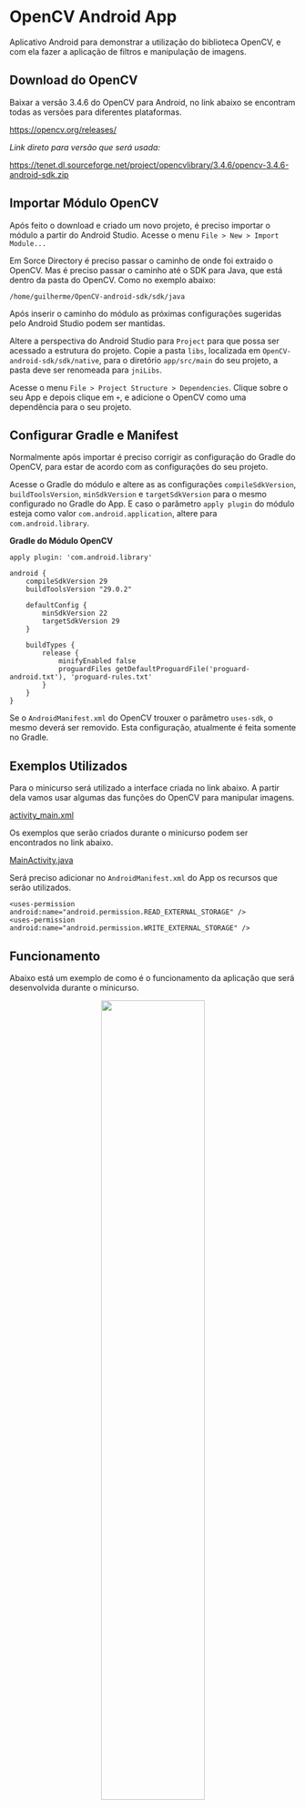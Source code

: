 # OpenCV Android App
Aplicativo Android para demonstrar a utilização do biblioteca OpenCV, e com ela fazer a aplicação de filtros e manipulação de imagens.


## **Download do OpenCV**
Baixar a versão 3.4.6 do OpenCV para Android, no link abaixo se encontram todas as versões para diferentes plataformas.

https://opencv.org/releases/

_Link direto para versão que será usada:_

https://tenet.dl.sourceforge.net/project/opencvlibrary/3.4.6/opencv-3.4.6-android-sdk.zip

## **Importar Módulo OpenCV**
Após feito o download e criado um novo projeto, é preciso importar o módulo a partir do Android Studio. Acesse o menu `File > New > Import Module...`

Em Sorce Directory é preciso passar o caminho de onde foi extraido o OpenCV. Mas é preciso passar o caminho até o SDK para Java, que está dentro da pasta do OpenCV. Como no exemplo abaixo:


```
/home/guilherme/OpenCV-android-sdk/sdk/java
```

Após inserir o caminho do módulo as próximas configurações sugeridas pelo Android Studio podem ser mantidas. 

Altere a perspectiva do Android Studio para `Project` para que possa ser acessado a estrutura do projeto. Copie a pasta `libs`, localizada em `OpenCV-android-sdk/sdk/native`, para o diretório `app/src/main` do seu projeto, a pasta deve ser renomeada para `jniLibs`.

Acesse o menu `File > Project Structure > Dependencies`. Clique sobre o seu App e depois clique em `+`, e adicione o OpenCV como uma dependência para o seu projeto. 


## **Configurar Gradle e Manifest**

Normalmente após importar é preciso corrigir as configuração do Gradle do OpenCV, para estar de acordo com as configurações do seu projeto. 

Acesse o Gradle do módulo e altere as as configurações `compileSdkVersion`, `buildToolsVersion`, `minSdkVersion` e `targetSdkVersion` para o mesmo configurado no Gradle do App. E caso o parâmetro `apply plugin` do módulo esteja como valor `com.android.application`, altere para `com.android.library`.

**Gradle do Módulo OpenCV**
```
apply plugin: 'com.android.library'

android {
    compileSdkVersion 29
    buildToolsVersion "29.0.2"

    defaultConfig {
        minSdkVersion 22
        targetSdkVersion 29
    }

    buildTypes {
        release {
            minifyEnabled false
            proguardFiles getDefaultProguardFile('proguard-android.txt'), 'proguard-rules.txt'
        }
    }
}
```

Se o `AndroidManifest.xml` do OpenCV trouxer o parâmetro `uses-sdk`, o mesmo deverá ser removido. Esta configuração, atualmente é feita somente no Gradle.


## **Exemplos Utilizados**
Para o minicurso será utilizado a interface criada no link abaixo. A partir dela vamos usar algumas das funções do OpenCV para manipular imagens.

[activity_main.xml](https://github.com/GuilhermeDomith/OpenCV_Android_App/blob/master/app/src/main/res/layout/activity_main.xml)

Os exemplos que serão criados durante o minicurso podem ser encontrados no link abaixo.

[MainActivity.java](https://github.com/GuilhermeDomith/OpenCV_Android_App/blob/master/app/src/main/java/br/com/opencv/app/MainActivity.java)

Será preciso adicionar no ```AndroidManifest.xml``` do App os recursos que serão utilizados. 

```
<uses-permission android:name="android.permission.READ_EXTERNAL_STORAGE" />
<uses-permission android:name="android.permission.WRITE_EXTERNAL_STORAGE" />
```

## Funcionamento

Abaixo está um exemplo de como é o funcionamento da aplicação que será desenvolvida durante o minicurso.

<p align="center">
<img src="readme/app.gif" width="60%s">
<p/>